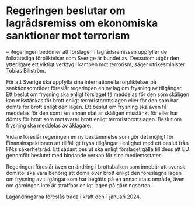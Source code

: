 # Regeringen beslutar om lagrådsremiss om ekonomiska sanktioner mot terrorism

– Regeringen bedömer att förslagen i lagrådsremissen uppfyller de folkrättsliga förpliktelser som Sverige är bundet av. Dessutom utgör den ytterligare ett viktigt verktyg i kampen mot terrorism, säger utrikesminister Tobias Billström.

För att Sverige ska uppfylla sina internationella förpliktelser på sanktionsområdet föreslår regeringen en ny lag om frysning av tillgångar. Ett beslut om frysning ska enligt förslaget få meddelas för den som skäligen kan misstänkas för brott enligt terroristbrottslagen eller för den som har dömts för brott enligt den lagen. Ett beslut om frysning ska även få meddelas för den som i en annan stat är skäligen misstänkt för eller har dömts för brott som motsvarar brott enligt terroristbrottslagen. Beslut om frysning ska meddelas av åklagare.

Vidare föreslår regeringen en ny bestämmelse som gör det möjligt för Finansinspektionen att tillfälligt frysa tillgångar i enlighet med ett beslut från FN:s säkerhetsråd. Ett sådant beslut ska enligt förslaget gälla till dess att EU genomför beslutet med bindande verkan för sina medlemsstater.

Regeringen föreslår även en ändring i brottsbalken som innebär att svensk domstol ska vara behörig att döma över brott enligt den föreslagna lagen om frysning av tillgångar som har begåtts på en annan stats område, även om gärningen inte är straffbar enligt lagen på gärningsorten.

Lagändringarna föreslås träda i kraft den 1 januari 2024\.
